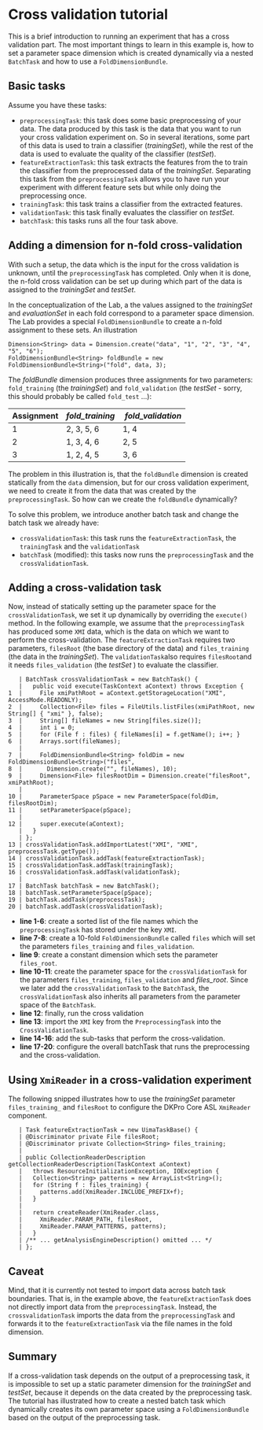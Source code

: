 # Cross validation tutorial #

This is a brief introduction to running an experiment that has a cross validation part. The most important things to learn in this example is, how to set a parameter space dimension which is created dynamically via a nested `BatchTask` and how to use a `FoldDimensionBundle`.

## Basic tasks ##

Assume you have these tasks:

  * `preprocessingTask`: this task does some basic preprocessing of your data. The data produced by this task is the data that you want to run your cross validation experiment on. So in several iterations, some part of this data is used to train a classifier (_trainingSet_), while the rest of the data is used to evaluate the quality of the classifier (_testSet_).
  * `featureExtractionTask`: this task extracts the features from the  to train the classifier from the preprocessed data of the _trainingSet_. Separating this task from the `preprocessingTask` allows you to have run your experiment with different feature sets but while only doing the preprocessing once.
  * `trainingTask`: this task trains a classifier from the extracted features.
  * `validationTask`: this task finally evaluates the classifier on _testSet_.
  * `batchTask`: this tasks runs all the four task above.

## Adding a dimension for n-fold cross-validation ##

With such a setup, the data which is the input for the cross validation is unknown, until the `preprocessingTask` has completed. Only when it is done, the n-fold cross validation can be set up during which part of the data is assigned to the _trainingSet_ and _testSet_.

In the conceptualization of the Lab, a the values assigned to the _trainingSet_ and _evaluationSet_ in each fold correspond to a parameter space dimension. The Lab provides a special `FoldDimensionBundle` to create a n-fold assignment to these sets. An illustration

```
Dimension<String> data = Dimension.create("data", "1", "2", "3", "4", "5", "6");
FoldDimensionBundle<String> foldBundle = new FoldDimensionBundle<String>("fold", data, 3);
```

The _foldBundle_ dimension produces three assignments for two parameters: `fold_training` (the _trainingSet_) and `fold_validation` (the _testSet_ - sorry, this should probably be called `fold_test` ...):

| **Assignment** | **_fold\_training_** | **_fold\_validation_** |
|:---------------|:---------------------|:------------------------|
| 1 | 2, 3, 5, 6 | 1, 4 |
| 2 | 1, 3, 4, 6 | 2, 5 |
| 3 | 1, 2, 4, 5 | 3, 6 |

The problem in this illustration is, that the `foldBundle` dimension is created statically from the `data` dimension, but for our cross validation experiment, we need to create it from the data that was created by the `preprocessingTask`. So how can we create the `foldBundle` dynamically?

To solve this problem, we introduce another batch task and change the batch task we already have:
  * `crossValidationTask`: this task runs the `featureExtractionTask`, the `trainingTask` and the `validationTask`
  * `batchTask` (modified): this tasks now runs the `preprocessingTask` and the `crossValidationTask`.

## Adding a cross-validation task ##

Now, instead of statically setting up the parameter space for the `crossValidationTask`, we set it up dynamically by overriding the `execute()` method. In the following example, we assume that the `preprocessingTask` has produced some `XMI` data, which is the data on which we want to perform the cross-validation. The `featureExtractionTask` requires two parameters, `filesRoot` (the base directory of the data) and `files_training` (the data in the _trainingSet_). The `validationTask`also requires `filesRoot`and it needs `files_validation` (the _testSet_ ) to evaluate the classifier.

```
   | BatchTask crossValidationTask = new BatchTask() {
   |   public void execute(TaskContext aContext) throws Exception {
1  |     File xmiPathRoot = aContext.getStorageLocation("XMI", AccessMode.READONLY);
2  |     Collection<File> files = FileUtils.listFiles(xmiPathRoot, new String[] { "xmi" }, false);
3  |     String[] fileNames = new String[files.size()];
4  |     int i = 0;
5  |     for (File f : files) { fileNames[i] = f.getName(); i++; }
6  |     Arrays.sort(fileNames);
   |
7  |     FoldDimensionBundle<String> foldDim = new FoldDimensionBundle<String>("files", 
8  |       Dimension.create("", fileNames), 10);
9  |     Dimension<File> filesRootDim = Dimension.create("filesRoot", xmiPathRoot);
   |				
10 |     ParameterSpace pSpace = new ParameterSpace(foldDim, filesRootDim);
11 |     setParameterSpace(pSpace);
   |				
12 |     super.execute(aContext);
   |   }
   | };
13 | crossValidationTask.addImportLatest("XMI", "XMI", preprocessTask.getType());
14 | crossValidationTask.addTask(featureExtractionTask);
15 | crossValidationTask.addTask(trainingTask);
16 | crossValidationTask.addTask(validationTask);
   | 
17 | BatchTask batchTask = new BatchTask();
18 | batchTask.setParameterSpace(pSpace);
19 | batchTask.addTask(preprocessTask);
20 | batchTask.addTask(crossValidationTask);
```

  * **line 1-6**: create a sorted list of the file names which the `preprocessingTask` has stored under the key `XMI`.
  * **line 7-8**: create a 10-fold `FoldDimensionBundle` called `files` which will set the parameters `files_training` and `files_validation`.
  * **line 9**: create a constant dimension which sets the parameter `files_root`.
  * **line 10-11**: create the parameter space for the `crossValidationTask` for the parameters `files_training`, `files_validation` and _files\_root_. Since we later add the `crossValidationTask` to the `BatchTask`, the `crossValidationTask` also inherits all parameters from the parameter space of the `BatchTask`.
  * **line 12**: finally, run the cross validation
  * **line 13**: import the `XMI` key from the `PreprocessingTask` into the `CrossValidationTask`.
  * **line 14-16**: add the sub-tasks that perform the cross-validation.
  * **line 17-20**: configure the overall batchTask that runs the preprocessing and the cross-validation.

## Using `XmiReader` in a cross-validation experiment ##

The following snipped illustrates how to use the _trainingSet_ parameter `files_training_` and `filesRoot` to configure the DKPro Core ASL `XmiReader` component.

```
   | Task featureExtractionTask = new UimaTaskBase() {
   | @Discriminator private File filesRoot;
   | @Discriminator private Collection<String> files_training;
   | 			
   | public CollectionReaderDescription getCollectionReaderDescription(TaskContext aContext)
   |   throws ResourceInitializationException, IOException {
   |   Collection<String> patterns = new ArrayList<String>();
   |   for (String f : files_training) {
   |     patterns.add(XmiReader.INCLUDE_PREFIX+f);
   |   }
   | 
   |   return createReader(XmiReader.class,
   |     XmiReader.PARAM_PATH, filesRoot,
   |     XmiReader.PARAM_PATTERNS, patterns);
   |   }
   | /** ... getAnalysisEngineDescription() omitted ... */
   | };
```

## Caveat ##

Mind, that it is currently not tested to import data across batch task boundaries. That is, in the example above, the `featureExtractionTask` does not directly import data from the `preprocessingTask`. Instead, the `crossvalidationTask` imports the data from the `preprocessingTask` and forwards it to the `featureExtractionTask` via the file names in the fold dimension.

## Summary ##

If a cross-validation task depends on the output of a preprocessing task, it is impossible to set up a static parameter dimension for the _trainingSet_ and _testSet_, because it depends on the data created by the preprocessing task. The tutorial has illustrated how to create a nested batch task which dynamically creates its own parameter space using a `FoldDimensionBundle` based on the output of the preprocessing task.